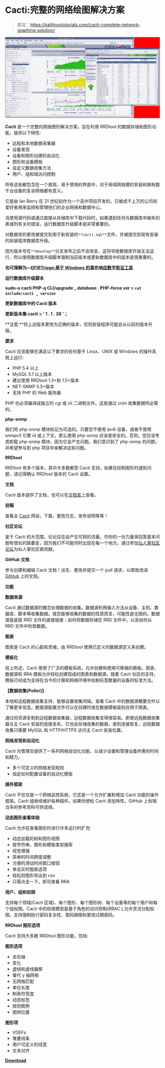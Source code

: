 # Cacti:完整的网络绘图解决方案

> 原文：<https://kalilinuxtutorials.com/cacti-complete-network-graphing-solution/>

[![Cacti : Complete Network Graphing Solution](img/0dc1dcedcd7251cd5fd3a0aa859c3143.png "Cacti : Complete Network Graphing Solution")](https://1.bp.blogspot.com/-gtbT2t8dWwM/Xc0FHAu8tsI/AAAAAAAADaY/j049XsjsJecvm1TPT2nILBPATeFCb4OBACLcBGAsYHQ/s1600/cacti%2B%25281%2529.png)

**Cacti** 是一个完整的网络图形解决方案，旨在利用 RRDtool 的数据存储和图形功能，提供以下特性:

*   远程和本地数据采集器
*   设备发现
*   设备和图形创建的自动化
*   图形和设备模板
*   自定义数据收集方法
*   用户、组和域访问控制

所有这些都包含在一个直观、易于使用的界面中，对于局域网规模的安装和拥有数千台设备的复杂网络都有意义。

它是由 Ian Berry 在 21 世纪初作为一个高中项目开发的，已被成千上万的公司和爱好者用来监控和管理他们的企业网络和数据中心。

当使用源代码或通过直接从存储库中下载代码时，如果遇到任何与数据库中缺失的表或列有关的错误，运行数据库升级脚本是非常重要的。

对数据库的更改被提交到用于新安装的`**cacti.sql**`文件，并被提交到现有安装的安装程序数据库升级。

因为版本号在`**develop**`分支发布之前不会改变，这将导致数据库升级无法运行，所以使用数据库升级脚本强制当前版本或更新数据库中的版本是很重要的。

**也可理解为—[DFIRTriage:基于 Windows 的事件响应数字取证工具](https://kalilinuxtutorials.com/dfirtriage-digital-forensic-acquisition/)**

**运行数据库升级脚本**

**sudo-u cacti PHP-q CLI/upgrade _ database . PHP–force ver = ` cat include/cacti _ version `**

**更新数据库中的 Cacti 版本**

**更新版本集 cacti = ' 1 . 1 . 38 '；**

**注意:**将上述版本更改为正确的版本，否则安装程序可能会从以前的版本升级。

**要求**

Cacti 应该能够在满足以下要求的任何基于 Linux、UNIX 或 Windows 的操作系统上运行:

*   PHP 5.4 以上
*   MySQL 5.1 以上版本
*   建议使用 RRDtool 1.3+和 1.5+版本
*   NET-SNMP 5.5+版本
*   支持 PHP 的 Web 服务器

PHP 也必须编译成独立的 cgi 或 cli 二进制文件。这是通过 cron 收集数据所必需的。

**php-snmp**

我们将 php-snmp 模块标记为可选的。只要您不使用 ipv6 设备，或者不使用 snmpv3 引擎 id 或上下文，那么使用 php-snmp 应该是安全的。否则，您应该考虑卸载 php-snmp 模块，因为它会产生问题。我们意识到了 php-snmp 的问题，并希望参与到 php 项目中来解决这些问题。

**RRDtool**

RRDtool 有多个版本，其中大多数都受 Cacti 支持。如果在绘制图形时遇到问题，请记得确认 RRDtool 版本的 Cacti 设置。

**文档**

Cacti 版本提供了文档，也可以在[文档库](https://github.com/Cacti/documentation/blob/develop/README.md)上查看。

**投稿**

查看主 [Cacti](http://www.cacti.net/) 网站，下载、更改日志、发布说明等等！

**社区论坛**

鉴于 Cacti 的大范围，论坛往往会产生可观的流量。尽你的一份力量来回答基本问题有很长的路要走，因为我们不可能同时出现在每一个地方。通过参加[仙人掌社区论坛](http://forums.cacti.net/)为仙人掌社区做贡献。

**GitHub 文档**

参与创建和编辑 Cacti 文档！派生、更改并提交一个 pull 请求，以帮助改进 [GitHub](https://github.com/cacti/documentation) 上的文档。

**功能**

**数据来源**

Cacti 通过数据源的概念处理数据的收集。数据源利用输入方法从设备、主机、数据库、脚本等收集数据。就您能够收集的数据的性质而言，可能性是无限的。数据源是底层 RRD 文件的直接链接；如何将数据存储在 RRD 文件中，以及如何从 RRD 文件中检索数据。

**图表**

图表是 Cacti 的心脏和灵魂，由 RRDtool 使用已定义的数据源定义来创建。

**模板化**

综上所述，Cacti 使用了广泛的模板系统，允许创建和使用可移植的模板。图表、数据源和 RRA 模板允许轻松创建现成的图表和数据源。随着 Cacti 社区的支持，模板已经成为支持在当今的计算和网络环境中绘制任意数量的设备的标准方法。

**【数据收集(Poller)】**

本地和远程数据收集支持，能够设置收集间隔。查看 Cacti 中的数据源概要文件以了解更多信息。数据源配置文件可以在创建时或在数据模板级别应用于图表。

通过将资源复制到远程数据收集器，远程数据收集变得很容易。即使远程数据收集器与主 Cacti 安装的连接丢失，它也会存储收集的数据，直到连接恢复。远程数据收集只需要 MySQL 和 HTTP/HTTPS 访问主 Cacti 安装位置。

**网络发现和自动化**

Cacti 为管理员提供了一系列网络自动化功能，以减少设置和管理设备所需的时间和精力。

*   多个可定义的网络发现规则
*   指定如何配置设备的自动化模板

**插件框架**

Cacti 不仅仅是一个网络监控系统，它还是一个允许扩展和增加 Cacti 功能的操作框架。Cacti 组继续维护各种插件。如果你想给 Cacti 添加特性，GitHub 上有相当多的参考资料可供选择。

**动态图形查看体验**

Cacti 允许在查看图形时进行许多运行时扩充:

*   动态加载的树和图形视图
*   按字符串、图形和模板类型搜索
*   视觉增强
*   简单的时间跨度调整
*   方便的滑动时间窗口按钮
*   单击实时图表选项
*   轻松将图形导出到 csv
*   只需点击一下，即可查看 RRA

**用户、组和权限**

支持每个领域(Cacti 区域)、每个图形、每个图形树、每个设备等的每个用户和每个组权限。Cacti 中的权限模型是基于角色的访问控制(RBAC ),允许灵活分配权限。支持强制执行密码复杂性、密码期限和更改过期密码。

**RRDtool 图形选项**

Cacti 支持大多数 RRDtool 图形功能，包括:

**图形选项**

*   全右轴
*   变化
*   虚线和虚线偏移
*   替代 y 轴网格
*   无网格匹配
*   单位长度
*   制表符宽度
*   动态标签
*   规则图例
*   图例位置

**图形项**

*   VDEFs
*   堆叠线条
*   用户可定义的线宽
*   文本对齐

[**Download**](https://github.com/Cacti/cacti)